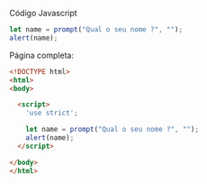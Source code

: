 Código Javascript

```js demo run
let name = prompt("Qual o seu nome ?", "");
alert(name);
```

Página completa:

```html
<!DOCTYPE html>
<html>
<body>

  <script>
    'use strict';

    let name = prompt("Qual o seu nome ?", "");
    alert(name);
  </script>

</body>
</html>
```
